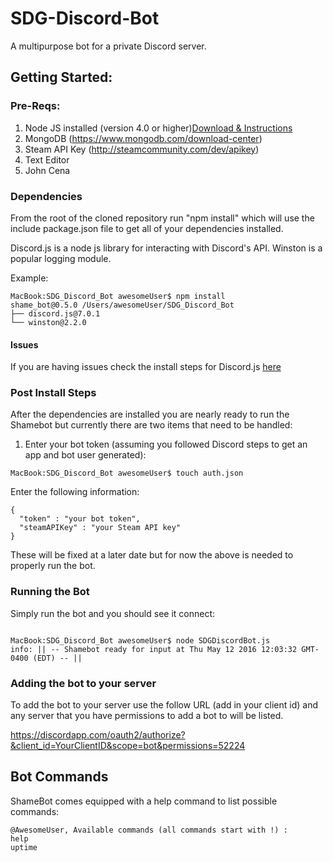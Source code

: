 # SDG-Discord-Bot
A multipurpose bot for a private Discord server.

## Getting Started:

### Pre-Reqs:

1. Node JS installed (version 4.0 or higher)[Download & Instructions](https://nodejs.org/en/download/)
2. MongoDB (https://www.mongodb.com/download-center)
3. Steam API Key (http://steamcommunity.com/dev/apikey)
3. Text Editor
4. John Cena

### Dependencies

From the root of the cloned repository run "npm install" which will use the include package.json file to get all of your dependencies installed.

Discord.js is a node js library for interacting with Discord's API.
Winston is a popular logging module.

Example:
```
MacBook:SDG_Discord_Bot awesomeUser$ npm install
shame_bot@0.5.0 /Users/awesomeUser/SDG_Discord_Bot
├── discord.js@7.0.1
└── winston@2.2.0
```

#### Issues
If you are having issues check the install steps for Discord.js [here](http://discordjs.readthedocs.org/en/latest/installing.html)


### Post Install Steps
After the dependencies are installed you are nearly ready to run the Shamebot but currently there are two items that need to be handled:

1. Enter your bot token (assuming you followed Discord steps to get an app and bot user generated):
```
MacBook:SDG_Discord_Bot awesomeUser$ touch auth.json
```
Enter the following information:
```
{
  "token" : "your bot token",
  "steamAPIKey" : "your Steam API key"
}
```
These will be fixed at a later date but for now the above is needed to properly run the bot.

### Running the Bot
Simply run the bot and you should see it connect:
```

MacBook:SDG_Discord_Bot awesomeUser$ node SDGDiscordBot.js
info: || -- Shamebot ready for input at Thu May 12 2016 12:03:32 GMT-0400 (EDT) -- ||
```

### Adding the bot to your server
To add the bot to your server use the follow URL (add in your client id) and any server that you have permissions to add a bot to will be listed.

https://discordapp.com/oauth2/authorize?&client_id=YourClientID&scope=bot&permissions=52224

## Bot Commands
ShameBot comes equipped with a help command to list possible commands:
```
@AwesomeUser, Available commands (all commands start with !) :
help
uptime
```
